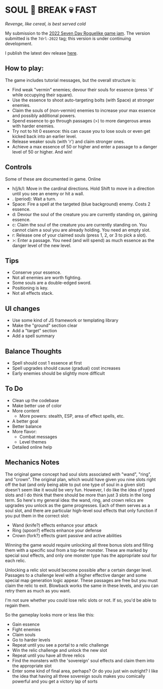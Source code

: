# SOUL 👻 BREAK 💀 FAST

_Revenge, like cereal, is best served cold_

My submission to the [2022 Seven Day Roguelike game jam](https://itch.io/jam/7drl-challenge-2022). The version submitted is the `7drl-2022` tag; this version is under continuing development.

I publish the latest dev release [here](https://mboeh.github.io/7drl-2022/).

## How to play:

The game includes tutorial messages, but the overall structure is:

- Find weak "vermin" enemies; devour their souls for essence (press 'd' while occupying their square).
- Use the essence to shoot auto-targeting bolts (with Space) at stronger enemies.
- Claim the souls of (non-vermin) enemies to increase your max essence and possibly additional powers.
- Spend essence to go through passages (>) to more dangerous areas with harder enemies.
- Try not to hit 0 essence: this can cause you to lose souls or even get kicked back into an earlier level.
- Release weaker souls (with 'r') and claim stronger ones.
- Achieve a max essence of 50 or higher and enter a passage to a danger level of 50 or higher. And win!

## Controls

Some of these are documented in game. Online

- h/j/k/l: Move in the cardinal directions. Hold Shift to move in a direction until you see an enemy or hit a wall.
- . (period): Wait a turn.
- Space: Fire a spell at the targeted (blue background) enemy. Costs 2 essence.
- d: Devour the soul of the creature you are currently standing on, gaining essence.
- c: Claim the soul of the creature you are currently standing on. You cannot claim a soul you are already holding. You need an empty slot.
- r: Release one of your claimed souls (press 1, 2, or 3 to pick a slot).
- \>: Enter a passage. You need (and will spend) as much essence as the danger level of the new level.

## Tips

- Conserve your essence.
- Not all enemies are worth fighting.
- Some souls are a double-edged sword.
- Positioning is key.
- Not all effects stack.

## UI changes

- Use some kind of JS framework or templating library
- Make the "ground" section clear
- Add a "target" section
- Add a spell summary

## Balance Thoughts

- Spell should cost 1 essence at first
- Spell upgrades should cause (gradual) cost increases
- Early enemies should be slightly more difficult

## To Do

- Clean up the codebase
- Make better use of color
- More content
  - More powers: stealth, ESP, area of effect spells, etc.
- A better goal
- Better balance
- More flavor:
  - Combat messages
  - Level themes
- Detailed online help

## Mechanics Notes

The original game concept had soul slots associated with "wand", "ring", and "crown". The original plan, which would have given you nine slots right off the bat (and only being able to put one type of soul in a given slot) doesn't seem like it would be very fun. However, I do like the idea of typed slots and I do think that there should be more than just 3 slots in the long term. So here's my general idea: the wand, ring, and crown relics are upgrades you unlock as the game progresses. Each of them serves as a soul slot, and there are particular high-level soul effects that only function if you put them in the correct slot:

- Wand (knife?) effects enhance your attack
- Ring (spoon?) effects enhance your defense
- Crown (fork?) effects grant passive and active abilities

Winning the game would require unlocking all three bonus slots and filling them with a specific soul from a top-tier monster. These are marked by special soul effects, and only one monster type has the appropriate soul for each relic.

Unlocking a relic slot would become possible after a certain danger level. Passages to a challenge level with a higher effective danger and some special map generation logic appear. These passages are free but you must claim the relic to exit. Blowback works the same in these levels, and you can retry them as much as you want.

I'm not sure whether you could lose relic slots or not. If so, you'd be able to regain them.

So the gameplay looks more or less like this:

- Gain essence
- Fight enemies
- Claim souls
- Go to harder levels
- Repeat until you see a portal to a relic challenge
- Win the relic challenge and unlock the new slot
- Repeat until you have all three relics
- Find the monsters with the 'sovereign' soul effects and claim them into the appropriate slot
- Enter some kind of final area, perhaps? Or do you just win outright? I like the idea that having all three sovereign souls makes you comically powerful and you get a victory lap of sorts
